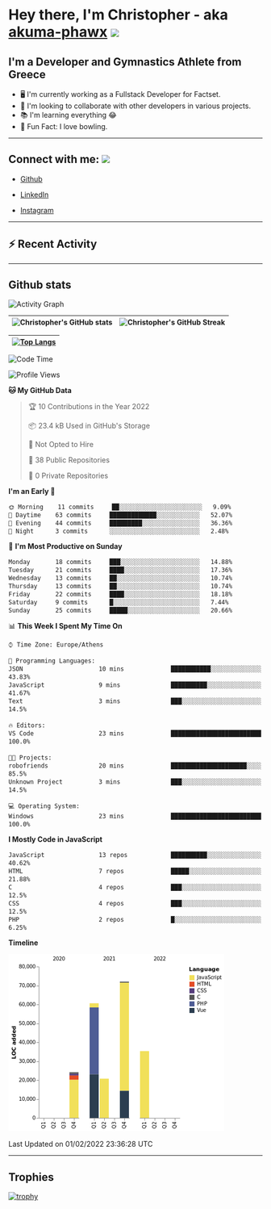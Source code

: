 # Hey there, I'm Christopher - aka [akuma-phawx](https://github.com/akuma-phawx) <img src = "https://raw.githubusercontent.com/MartinHeinz/MartinHeinz/master/wave.gif" width = 50px>

## I'm a Developer and Gymnastics Athlete from Greece

- 🖥️ I'm currently working as a Fullstack Developer for Factset.
- 🤲 I'm looking to collaborate with other developers in various projects.
- 📚 I'm learning everything 😂
- 🎳 Fun Fact: I love bowling.

---

## Connect with me: <img src='https://raw.githubusercontent.com/ShahriarShafin/ShahriarShafin/main/Assets/handshake.gif' width="100px">

- [Github](https://github.com/akuma-phawx)

- [LinkedIn](https://www.linkedin.com/in/christopher-vradis-3b9a68151/)

- [Instagram](https://www.instagram.com/chris.vrd_sw/)

---

## ⚡ Recent Activity

<!--START_SECTION:activity-->
<!--END_SECTION:activity-->

---

## Github stats

![Activity Graph](https://activity-graph.herokuapp.com/graph?username=akuma-phawx&theme=dracula)

| ![Christopher's GitHub stats](https://github-readme-stats.vercel.app/api?username=akuma-phawx&show_icons=true&theme=dracula) | ![Christopher's GitHub Streak](https://github-readme-streak-stats.herokuapp.com/?user=akuma-phawx&theme=dracula) |
| ---------------------------------------------------------------------------------------------------------------------------- | ---------------------------------------------------------------------------------------------------------------- |

| [![Top Langs](https://github-readme-stats.vercel.app/api/top-langs/?username=akuma-phawx&show_icons=true&theme=radical)](https://github.com/akuma-phawx/github-readme-stats) |
| ---------------------------------------------------------------------------------------------------------------------------------------------------------------------------- |

<!--START_SECTION:waka-->
![Code Time](http://img.shields.io/badge/Code%20Time-25%20hrs%2034%20mins-blue)

![Profile Views](http://img.shields.io/badge/Profile%20Views-0-blue)

**🐱 My GitHub Data** 

> 🏆 10 Contributions in the Year 2022
 > 
> 📦 23.4 kB Used in GitHub's Storage 
 > 
> 🚫 Not Opted to Hire
 > 
> 📜 38 Public Repositories 
 > 
> 🔑 0 Private Repositories  
 > 
**I'm an Early 🐤** 

```text
🌞 Morning    11 commits     ██░░░░░░░░░░░░░░░░░░░░░░░   9.09% 
🌆 Daytime    63 commits     █████████████░░░░░░░░░░░░   52.07% 
🌃 Evening    44 commits     █████████░░░░░░░░░░░░░░░░   36.36% 
🌙 Night      3 commits      ░░░░░░░░░░░░░░░░░░░░░░░░░   2.48%

```
📅 **I'm Most Productive on Sunday** 

```text
Monday       18 commits     ███░░░░░░░░░░░░░░░░░░░░░░   14.88% 
Tuesday      21 commits     ████░░░░░░░░░░░░░░░░░░░░░   17.36% 
Wednesday    13 commits     ██░░░░░░░░░░░░░░░░░░░░░░░   10.74% 
Thursday     13 commits     ██░░░░░░░░░░░░░░░░░░░░░░░   10.74% 
Friday       22 commits     ████░░░░░░░░░░░░░░░░░░░░░   18.18% 
Saturday     9 commits      █░░░░░░░░░░░░░░░░░░░░░░░░   7.44% 
Sunday       25 commits     █████░░░░░░░░░░░░░░░░░░░░   20.66%

```


📊 **This Week I Spent My Time On** 

```text
⌚︎ Time Zone: Europe/Athens

💬 Programming Languages: 
JSON                     10 mins             ███████████░░░░░░░░░░░░░░   43.83% 
JavaScript               9 mins              ██████████░░░░░░░░░░░░░░░   41.67% 
Text                     3 mins              ███░░░░░░░░░░░░░░░░░░░░░░   14.5%

🔥 Editors: 
VS Code                  23 mins             █████████████████████████   100.0%

🐱‍💻 Projects: 
robofriends              20 mins             █████████████████████░░░░   85.5% 
Unknown Project          3 mins              ███░░░░░░░░░░░░░░░░░░░░░░   14.5%

💻 Operating System: 
Windows                  23 mins             █████████████████████████   100.0%

```

**I Mostly Code in JavaScript** 

```text
JavaScript               13 repos            ██████████░░░░░░░░░░░░░░░   40.62% 
HTML                     7 repos             █████░░░░░░░░░░░░░░░░░░░░   21.88% 
C                        4 repos             ███░░░░░░░░░░░░░░░░░░░░░░   12.5% 
CSS                      4 repos             ███░░░░░░░░░░░░░░░░░░░░░░   12.5% 
PHP                      2 repos             █░░░░░░░░░░░░░░░░░░░░░░░░   6.25%

```


**Timeline**

![Chart not found](https://raw.githubusercontent.com/akuma-phawx/akuma-phawx/main/charts/bar_graph.png) 


 Last Updated on 01/02/2022 23:36:28 UTC
<!--END_SECTION:waka-->

---

## Trophies

[![trophy](https://github-profile-trophy.vercel.app/?username=akuma-phawx&theme=onedark)](https://github.com/ryo-ma/github-profile-trophy)
